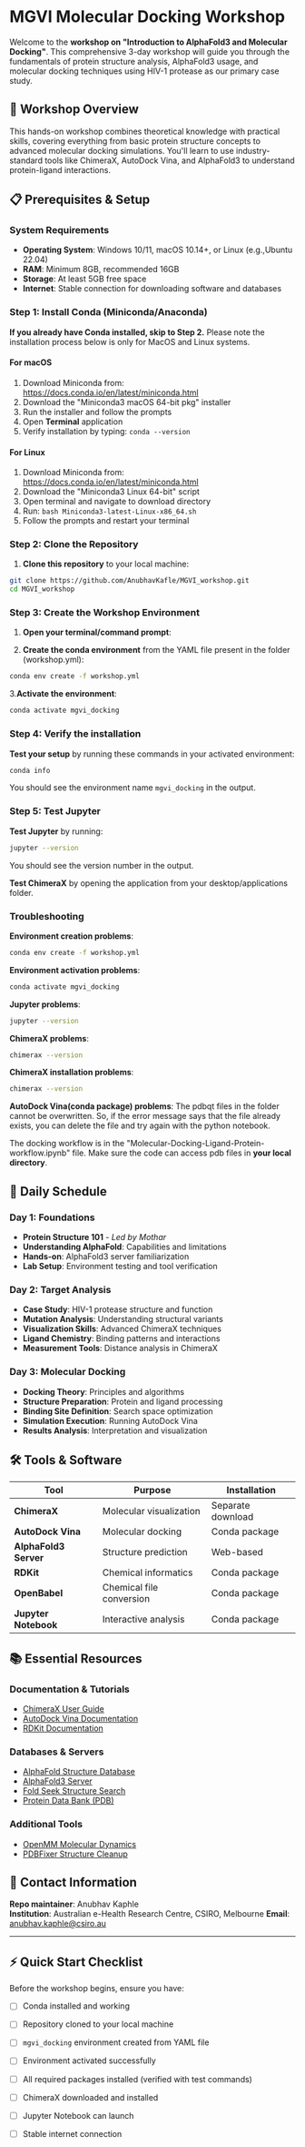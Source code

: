 # MGVI Molecular Docking Workshop

Welcome to the **workshop on "Introduction to AlphaFold3 and Molecular Docking"**. This comprehensive 3-day workshop will guide you through the fundamentals of protein structure analysis, AlphaFold3 usage, and molecular docking techniques using HIV-1 protease as our primary case study.

## 🎯 Workshop Overview

This hands-on workshop combines theoretical knowledge with practical skills, covering everything from basic protein structure concepts to advanced molecular docking simulations. You'll learn to use industry-standard tools like ChimeraX, AutoDock Vina, and AlphaFold3 to understand protein-ligand interactions.

## 📋 Prerequisites & Setup

### System Requirements

- **Operating System**: Windows 10/11, macOS 10.14+, or Linux (e.g.,Ubuntu 22.04)
- **RAM**: Minimum 8GB, recommended 16GB
- **Storage**: At least 5GB free space
- **Internet**: Stable connection for downloading software and databases

### Step 1: Install Conda (Miniconda/Anaconda)

**If you already have Conda installed, skip to Step 2.** Please note the installation process below is only for MacOS and Linux systems.

#### For macOS

1. Download Miniconda from: <https://docs.conda.io/en/latest/miniconda.html>
2. Download the "Miniconda3 macOS 64-bit pkg" installer
3. Run the installer and follow the prompts
4. Open **Terminal** application
5. Verify installation by typing: `conda --version`

#### For Linux

1. Download Miniconda from: <https://docs.conda.io/en/latest/miniconda.html>
2. Download the "Miniconda3 Linux 64-bit" script
3. Open terminal and navigate to download directory
4. Run: `bash Miniconda3-latest-Linux-x86_64.sh`
5. Follow the prompts and restart your terminal

### Step 2: Clone the Repository

1. **Clone this repository** to your local machine:

```bash
git clone https://github.com/AnubhavKafle/MGVI_workshop.git
cd MGVI_workshop
```

### Step 3: Create the Workshop Environment

1. **Open your terminal/command prompt**:

2. **Create the conda environment** from the YAML file present in the folder (workshop.yml):

```bash
conda env create -f workshop.yml
```

3.**Activate the environment**:

```bash
conda activate mgvi_docking
```

### Step 4: Verify the installation

**Test your setup** by running these commands in your activated environment:

```bash
conda info
```

You should see the environment name `mgvi_docking` in the output.

### Step 5: Test Jupyter

**Test Jupyter** by running:

```bash
jupyter --version
```

You should see the version number in the output.

**Test ChimeraX** by opening the application from your desktop/applications folder.

### Troubleshooting

**Environment creation problems**:

```bash
conda env create -f workshop.yml
```

**Environment activation problems**:

```bash
conda activate mgvi_docking
```

**Jupyter problems**:

```bash
jupyter --version
```

**ChimeraX problems**:

```bash
chimerax --version
```

**ChimeraX installation problems**:

```bash
chimerax --version
``` 

**AutoDock Vina(conda package) problems**:
The pdbqt files in the folder cannot be overwritten. So, if the error message says that the file already exists, you can delete the file and try again with the python notebook.

The docking workflow is in the "Molecular-Docking-Ligand-Protein-workflow.ipynb" file. Make sure the code can access pdb files in **your local directory**.

## 📅 Daily Schedule

### Day 1: Foundations

- **Protein Structure 101** - *Led by Mothar*
- **Understanding AlphaFold**: Capabilities and limitations
- **Hands-on**: AlphaFold3 server familiarization
- **Lab Setup**: Environment testing and tool verification

### Day 2: Target Analysis

- **Case Study**: HIV-1 protease structure and function
- **Mutation Analysis**: Understanding structural variants
- **Visualization Skills**: Advanced ChimeraX techniques
- **Ligand Chemistry**: Binding patterns and interactions
- **Measurement Tools**: Distance analysis in ChimeraX

### Day 3: Molecular Docking

- **Docking Theory**: Principles and algorithms
- **Structure Preparation**: Protein and ligand processing
- **Binding Site Definition**: Search space optimization
- **Simulation Execution**: Running AutoDock Vina
- **Results Analysis**: Interpretation and visualization

## 🛠️ Tools & Software

| Tool | Purpose | Installation |
|------|---------|--------------|
| **ChimeraX** | Molecular visualization | Separate download |
| **AutoDock Vina** | Molecular docking | Conda package |
| **AlphaFold3 Server** | Structure prediction | Web-based |
| **RDKit** | Chemical informatics | Conda package |
| **OpenBabel** | Chemical file conversion | Conda package |
| **Jupyter Notebook** | Interactive analysis | Conda package |

## 📚 Essential Resources

### Documentation & Tutorials

- [ChimeraX User Guide](https://www.rbvi.ucsf.edu/chimerax/docs/user/index.html)
- [AutoDock Vina Documentation](https://autodock-vina.readthedocs.io/en/latest/)
- [RDKit Documentation](https://www.rdkit.org/docs/)

### Databases & Servers

- [AlphaFold Structure Database](https://alphafold.ebi.ac.uk/)
- [AlphaFold3 Server](https://deepmind.google/science/alphafold/)
- [Fold Seek Structure Search](https://search.foldseek.com/)
- [Protein Data Bank (PDB)](https://www.rcsb.org/)

### Additional Tools

- [OpenMM Molecular Dynamics](https://openmm.org/)
- [PDBFixer Structure Cleanup](https://github.com/openmm/pdbfixer)

## 📧 Contact Information

**Repo maintainer**: Anubhav Kaphle  
**Institution**: Australian e-Health Research Centre, CSIRO, Melbourne 
**Email**: [anubhav.kaphle@csiro.au](mailto:anubhav.kaphle@csiro.au)

---

## ⚡ Quick Start Checklist

Before the workshop begins, ensure you have:

- [ ] Conda installed and working
- [ ] Repository cloned to your local machine
- [ ] `mgvi_docking` environment created from YAML file
- [ ] Environment activated successfully
- [ ] All required packages installed (verified with test commands)
- [ ] ChimeraX downloaded and installed
- [ ] Jupyter Notebook can launch
- [ ] Stable internet connection

